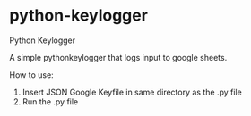 # python-keylogger
Python Keylogger

A simple pythonkeylogger that logs input to google sheets.

How to use:
1. Insert JSON Google Keyfile in same directory as the .py file
2. Run the .py file
